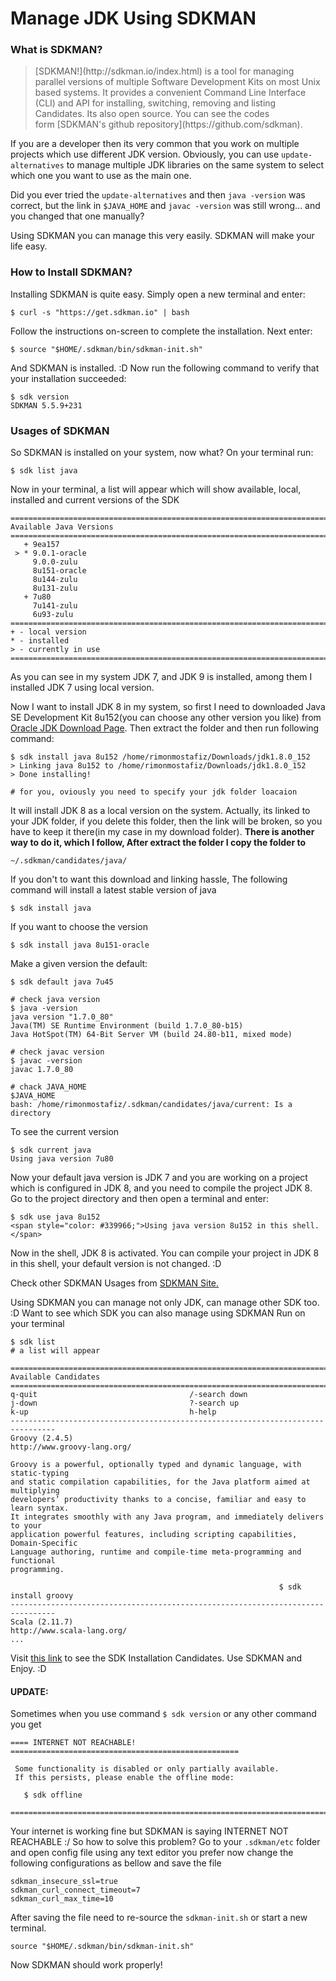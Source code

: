 # Manage JDK Using SDKMAN

### What is SDKMAN?

<blockquote>[SDKMAN!](http://sdkman.io/index.html) is a tool for managing parallel versions of multiple Software Development Kits on most Unix based systems. It provides a convenient Command Line Interface (CLI) and API for installing, switching, removing and listing Candidates. Its also open source. You can see the codes form [SDKMAN's github repository](https://github.com/sdkman).</blockquote>


If you are a developer then its very common that you work on multiple projects which use different JDK version. Obviously, you can use `update-alternatives` to manage multiple JDK libraries on the same system to select which one you want to use as the main one.

Did you ever tried the `update-alternatives` and then `java -version` was correct, but the link in `$JAVA_HOME` and `javac -version` was still wrong... and you changed that one manually?

Using SDKMAN you can manage this very easily. SDKMAN will make your life easy.


### How to Install SDKMAN?
Installing SDKMAN is quite easy. Simply open a new terminal and enter:

    $ curl -s "https://get.sdkman.io" | bash


Follow the instructions on-screen to complete the installation. Next enter:


    $ source "$HOME/.sdkman/bin/sdkman-init.sh"


And SDKMAN is installed. :D
Now run the following command to verify that your installation succeeded:

    $ sdk version
    SDKMAN 5.5.9+231

### Usages of SDKMAN

So SDKMAN is installed on your system, now what?
On your terminal run:

    $ sdk list java

Now in your terminal, a list will appear which will show available, local, installed and current versions of the SDK

    ================================================================================
    Available Java Versions
    ================================================================================
       + 9ea157                                                                        
     > * 9.0.1-oracle                                                                  
         9.0.0-zulu                                                                    
         8u151-oracle                                                                  
         8u144-zulu                                                                    
         8u131-zulu                                                                    
       + 7u80                                                                          
         7u141-zulu                                                                    
         6u93-zulu                                                                                                   
    ================================================================================
    + - local version
    * - installed
    > - currently in use
    ================================================================================

As you can see in my system JDK 7, and JDK 9 is installed, among them I installed JDK 7 using local version.

Now I want to install JDK 8 in my system, so first I need to downloaded Java SE Development Kit 8u152(you can choose any other version you like) from [Oracle JDK Download Page](http://www.oracle.com/technetwork/java/javase/downloads/jdk8-downloads-2133151.html). Then extract the folder and then run following command:

    $ sdk install java 8u152 /home/rimonmostafiz/Downloads/jdk1.8.0_152
    > Linking java 8u152 to /home/rimonmostafiz/Downloads/jdk1.8.0_152
    > Done installing!

    # for you, oviously you need to specify your jdk folder loacaion

It will install JDK 8 as a local version on the system. Actually, its linked to your JDK folder, if you delete this folder, then the link will be broken, so you have to keep it there(in my case in my download folder).
**There is another way to do it, which I follow, After extract the folder I copy the folder to**

    ~/.sdkman/candidates/java/

If you don't to want this download and linking hassle, The following command will install a latest stable version of java

    $ sdk install java

If you want to choose the version

    $ sdk install java 8u151-oracle

Make a given version the default:

    $ sdk default java 7u45

    # check java version
    $ java -version
    java version "1.7.0_80"
    Java(TM) SE Runtime Environment (build 1.7.0_80-b15)
    Java HotSpot(TM) 64-Bit Server VM (build 24.80-b11, mixed mode)

    # check javac version
    $ javac -version
    javac 1.7.0_80

    # chack JAVA_HOME
    $JAVA_HOME
    bash: /home/rimonmostafiz/.sdkman/candidates/java/current: Is a directory

To see the current version

    $ sdk current java
    Using java version 7u80

Now your default java version is JDK 7 and you are working on a project which is configured in JDK 8, and you need to compile the project JDK 8.
Go to the project directory and then open a terminal and enter:

    $ sdk use java 8u152
    <span style="color: #339966;">Using java version 8u152 in this shell.</span>

Now in the shell, JDK 8 is activated. You can compile your project in JDK 8 in this shell, your default version is not changed. :D

Check other SDKMAN Usages from [SDKMAN Site.](http://sdkman.io/usage.html)

Using SDKMAN you can manage not only JDK, can manage other SDK too. :D
Want to see which SDK you can also manage using SDKMAN
Run on your terminal

    $ sdk list
    # a list will appear

    ================================================================================
    Available Candidates
    ================================================================================
    q-quit                                  /-search down
    j-down                                  ?-search up
    k-up                                    h-help
    --------------------------------------------------------------------------------
    Groovy (2.4.5)                                       http://www.groovy-lang.org/

    Groovy is a powerful, optionally typed and dynamic language, with static-typing
    and static compilation capabilities, for the Java platform aimed at multiplying
    developers’ productivity thanks to a concise, familiar and easy to learn syntax.
    It integrates smoothly with any Java program, and immediately delivers to your
    application powerful features, including scripting capabilities, Domain-Specific
    Language authoring, runtime and compile-time meta-programming and functional
    programming.

                                                                $ sdk install groovy
    --------------------------------------------------------------------------------
    Scala (2.11.7)                                        http://www.scala-lang.org/
    ...


Visit [this link](http://sdkman.io/sdks.html) to see the SDK Installation Candidates.
Use SDKMAN and Enjoy. :D


#### UPDATE:
Sometimes when you use command `$ sdk version` or any other command you get

    ==== INTERNET NOT REACHABLE! ===================================================

     Some functionality is disabled or only partially available.
     If this persists, please enable the offline mode:

       $ sdk offline

    ================================================================================


Your internet is working fine but SDKMAN is saying INTERNET NOT REACHABLE :/
So how to solve this problem?
Go to your `.sdkman/etc` folder and open config file using any text editor you prefer
now change the following configurations as bellow and save the file


    sdkman_insecure_ssl=true
    sdkman_curl_connect_timeout=7
    sdkman_curl_max_time=10

After saving the file need to re-source the `sdkman-init.sh` or start a new terminal.

    source "$HOME/.sdkman/bin/sdkman-init.sh"

Now SDKMAN should work properly!

